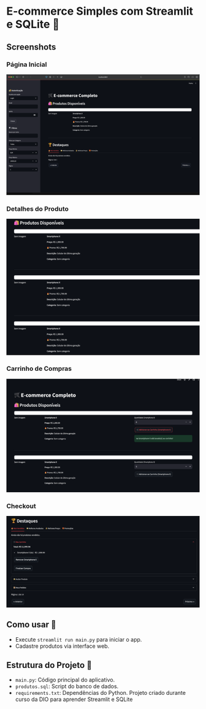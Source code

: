 # E-commerce Simples com Streamlit e SQLite 🛒

## Screenshots

### Página Inicial
![Página Inicial](screenshots/home.png)

### Detalhes do Produto
![Detalhes do Produto](screenshots/product_detail.png)

### Carrinho de Compras
![Carrinho](screenshots/cart.png)

### Checkout
![Checkout](screenshots/checkout.png)

## Como usar 🔧
- Execute `streamlit run main.py` para iniciar o app.
- Cadastre produtos via interface web.

## Estrutura do Projeto 📁
- `main.py`: Código principal do aplicativo.
- `produtos.sql`: Script do banco de dados.
- `requirements.txt`: Dependências do Python.
Projeto criado durante curso da DIO para aprender Streamlit e SQLite
